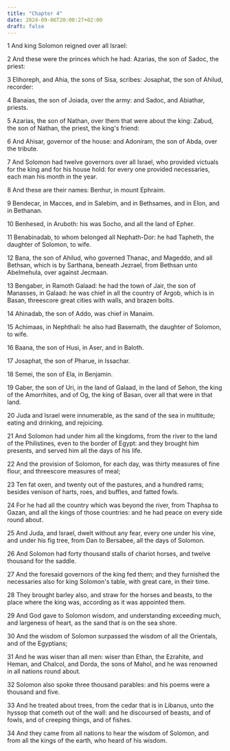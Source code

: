 ```yaml
---
title: "Chapter 4"
date: 2024-09-06T20:00:27+02:00
draft: false
---
```



1 And king Solomon reigned over all Israel:

2 And these were the princes which he had: Azarias, the son of Sadoc, the priest:

3 Elihoreph, and Ahia, the sons of Sisa, scribes: Josaphat, the son of Ahilud, recorder:

4 Banaias, the son of Joiada, over the army: and Sadoc, and Abiathar, priests.

5 Azarias, the son of Nathan, over them that were about the king: Zabud, the son of Nathan, the priest, the king's friend:

6 And Ahisar, governor of the house: and Adoniram, the son of Abda, over the tribute.

7 And Solomon had twelve governors over all Israel, who provided victuals for the king and for his house hold: for every one provided necessaries, each man his month in the year.

8 And these are their names: Benhur, in mount Ephraim.

9 Bendecar, in Macces, and in Salebim, and in Bethsames, and in Elon, and in Bethanan.

10 Benhesed, in Aruboth: his was Socho, and all the land of Epher.

11 Benabinadab, to whom belonged all Nephath-Dor: he had Tapheth, the daughter of Solomon, to wife.

12 Bana, the son of Ahilud, who governed Thanac, and Mageddo, and all Bethsan, which is by Sarthana, beneath Jezrael, from Bethsan unto Abelmehula, over against Jecmaan.

13 Bengaber, in Ramoth Galaad: he had the town of Jair, the son of Manasses, in Galaad: he was chief in all the country of Argob, which is in Basan, threescore great cities with walls, and brazen bolts.

14 Ahinadab, the son of Addo, was chief in Manaim.

15 Achimaas, in Nephthali: he also had Basemath, the daughter of Solomon, to wife.

16 Baana, the son of Husi, in Aser, and in Baloth.

17 Josaphat, the son of Pharue, in Issachar.

18 Semei, the son of Ela, in Benjamin.

19 Gaber, the son of Uri, in the land of Galaad, in the land of Sehon, the king of the Amorrhites, and of Og, the king of Basan, over all that were in that land.

20 Juda and Israel were innumerable, as the sand of the sea in multitude; eating and drinking, and rejoicing.

21 And Solomon had under him all the kingdoms, from the river to the land of the Philistines, even to the border of Egypt: and they brought him presents, and served him all the days of his life.

22 And the provision of Solomon, for each day, was thirty measures of fine flour, and threescore measures of meal;

23 Ten fat oxen, and twenty out of the pastures, and a hundred rams; besides venison of harts, roes, and buffles, and fatted fowls.

24 For he had all the country which was beyond the river, from Thaphsa to Gazan, and all the kings of those countries: and he had peace on every side round about.

25 And Juda, and Israel, dwelt without any fear, every one under his vine, and under his fig tree, from Dan to Bersabee, all the days of Solomon.

26 And Solomon had forty thousand stalls of chariot horses, and twelve thousand for the saddle.

27 And the foresaid governors of the king fed them; and they furnished the necessaries also for king Solomon's table, with great care, in their time.

28 They brought barley also, and straw for the horses and beasts, to the place where the king was, according as it was appointed them.

29 And God gave to Solomon wisdom, and understanding exceeding much, and largeness of heart, as the sand that is on the sea shore.

30 And the wisdom of Solomon surpassed the wisdom of all the Orientals, and of the Egyptians;

31 And he was wiser than all men: wiser than Ethan, the Ezrahite, and Heman, and Chalcol, and Dorda, the sons of Mahol, and he was renowned in all nations round about.

32 Solomon also spoke three thousand parables: and his poems were a thousand and five.

33 And he treated about trees, from the cedar that is in Libanus, unto the hyssop that cometh out of the wall: and he discoursed of beasts, and of fowls, and of creeping things, and of fishes.

34 And they came from all nations to hear the wisdom of Solomon, and from all the kings of the earth, who heard of his wisdom.

